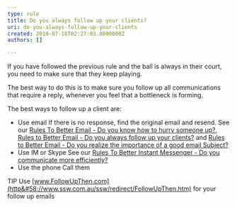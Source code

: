 ```yaml
---
type: rule
title: Do you always follow up your clients?
uri: do-you-always-follow-up-your-clients
created: 2010-07-16T02:27:03.0000000Z
authors: []

---
```


If you have followed the previous rule and the ball is always in their court, you need to make sure that they keep playing.

The best way to do this is to make sure you follow up all communications that require a reply, whenever you feel that a bottleneck is forming.

The best ways to follow up a client are:
 
- Use email
If there is no response, find the original email and resend. See our [Rules To Better Email - Do you know how to hurry someone up?](/do-you-know-how-to-follow-up-an-unanswered-email), [Rules to Better Email - Do you always follow up your clients?](/do-you-follow-up-emails-effectively) and [Rules to Better Email - Do you realize the importance of a good email Subject?](/do-you-realize-the-importance-of-a-good-email-subject)
- Use IM or Skype
See our [Rules To Better Instant Messenger - Do you communicate more efficiently?](http&#58;//www.ssw.com.au/ssw/Standards/Rules/RulestoBetterInstantMessenger.aspx#ChatEfficient)
- Use the phone
Call them


TIP Use [www.FollowUpThen.com](http&#58;//www.ssw.com.au/ssw/redirect/FollowUpThen.htm) for your follow up emails
